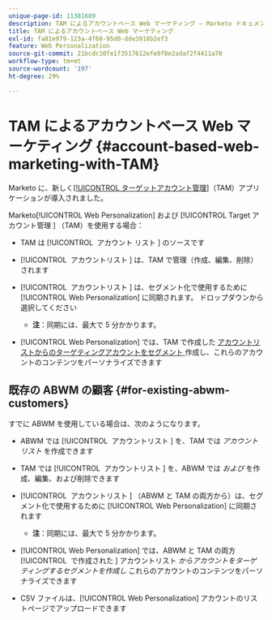 ```yaml
---
unique-page-id: 11381689
description: TAM によるアカウントベース Web マーケティング — Marketo ドキュメント — 製品ドキュメント
title: TAM によるアカウントベース Web マーケティング
exl-id: fa81e979-123a-4f60-95d0-dde3918b2ef3
feature: Web Personalization
source-git-commit: 21bcdc10fe1f3517612efe0f8e2adaf2f4411a70
workflow-type: tm+mt
source-wordcount: '197'
ht-degree: 29%

---
```


# TAM によるアカウントベース Web マーケティング {#account-based-web-marketing-with-TAM}

Marketo に、新しく[[!UICONTROL ターゲットアカウント管理]](/help/marketo/product-docs/target-account-management/setup-tam/target-account-management-overview.md)（TAM）アプリケーションが導入されました。

Marketo[!UICONTROL Web Personalization] および [!UICONTROL Target アカウント管理 &#x200B;] （TAM）を使用する場合：

* TAM は [!UICONTROL &#x200B; アカウント リスト &#x200B;] のソースです
* [!UICONTROL &#x200B; アカウントリスト &#x200B;] は、TAM で管理（作成、編集、削除）されます
* [!UICONTROL &#x200B; アカウントリスト &#x200B;] は、セグメント化で使用するために [!UICONTROL Web Personalization] に同期されます。 ドロップダウンから選択してください

   * **注**：同期には、最大で 5 分かかります。

* [!UICONTROL Web Personalization] では、TAM で作成した [ アカウントリストからのターゲティングアカウントをセグメント ](/help/marketo/product-docs/web-personalization/account-based-web-marketing/create-a-new-account-list.md) 作成し、これらのアカウントのコンテンツをパーソナライズできます

## 既存の ABWM の顧客 {#for-existing-abwm-customers}

すでに ABWM を使用している場合は、次のようになります。

* ABWM では [!UICONTROL &#x200B; アカウントリスト &#x200B;] を、TAM では _アカウントリスト_ を作成できます
* TAM では [!UICONTROL &#x200B; アカウントリスト &#x200B;] を、ABWM では _および_ を作成、編集、および削除できます
* [!UICONTROL &#x200B; アカウントリスト &#x200B;] （ABWM と TAM の両方から）は、セグメント化で使用するために [!UICONTROL Web Personalization] に同期されます

   * **注**：同期には、最大で 5 分かかります。

* [!UICONTROL Web Personalization] では、ABWM と TAM の両方 [!UICONTROL &#x200B; で作成された &#x200B;] アカウントリスト _からアカウントをターゲティングするセグメントを作成し_ これらのアカウントのコンテンツをパーソナライズできます
* CSV ファイルは、[!UICONTROL Web Personalization] アカウントのリストページでアップロードできます
